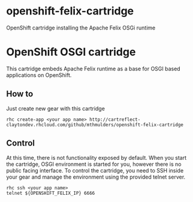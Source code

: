 openshift-felix-cartridge
=========================

OpenShift cartridge installing the Apache Felix OSGi runtime

# OpenShift OSGI cartridge

This cartridge embeds Apache Felix runtime as a base for OSGI based applications on OpenShift.

## How to

Just create new gear with this cartridge

```
rhc create-app <your app name> http://cartreflect-claytondev.rhcloud.com/github/mthmulders/openshift-felix-cartridge
```

## Control

At this time, there is not functionality exposed by default. When you start the cartridge, OSGI environment is started for you, however there is no public facing interface. To control the cartridge, you need to SSH inside your gear and manage the environment using the provided telnet server.

```
rhc ssh <your app name>
telnet ${OPENSHIFT_FELIX_IP} 6666
```